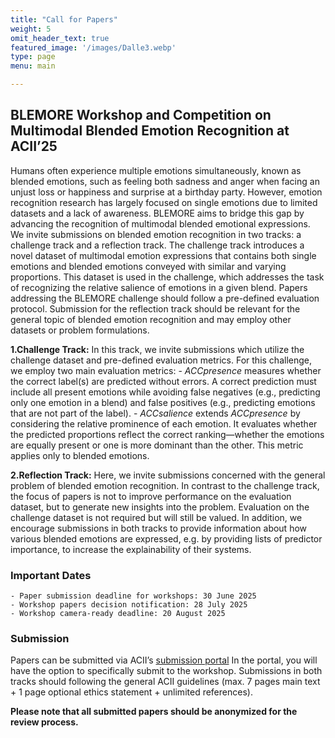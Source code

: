 ```yaml
---
title: "Call for Papers"
weight: 5
omit_header_text: true
featured_image: '/images/Dalle3.webp'
type: page
menu: main

---
```


## BLEMORE Workshop and Competition on Multimodal Blended Emotion Recognition at ACII’25

Humans often experience multiple emotions simultaneously, known as blended emotions, such as feeling both sadness and anger when facing an unjust loss or happiness and surprise at a birthday party. However, emotion recognition research has largely focused on single emotions due to limited datasets and a lack of awareness. BLEMORE aims to bridge this gap by advancing the recognition of multimodal blended emotional expressions.
We invite submissions on blended emotion recognition in two tracks: a challenge track and a reflection track.
The challenge track introduces a novel dataset of multimodal emotion expressions that contains both single emotions and blended emotions conveyed with similar and varying proportions. This dataset is used in the challenge, which addresses the task of recognizing the relative salience of emotions in a given blend. Papers addressing the BLEMORE challenge should follow a pre-defined evaluation protocol. Submission for the reflection track should be relevant for the general topic of blended emotion recognition and may employ other datasets or problem formulations.
 
**1.Challenge Track:** In this track, we invite submissions which utilize the challenge dataset and pre-defined evaluation metrics. For this challenge, we employ two main evaluation metrics:
    -  *ACCpresence* measures whether the correct label(s) are predicted without errors. A correct prediction must include all present emotions while avoiding false negatives (e.g., predicting only one emotion in a blend) and false positives (e.g., predicting emotions that are not part of the label).
    -  *ACCsalience* extends *ACCpresence* by considering the relative prominence of each emotion. It evaluates whether the predicted proportions reflect the correct ranking—whether the emotions are equally present or one is more dominant than the other. This metric applies only to blended emotions.

**2.Reflection Track:** Here, we invite submissions concerned with the general problem of blended emotion recognition. In contrast to the challenge track, the focus of papers is not to improve performance on the evaluation dataset, but to generate new insights into the problem. Evaluation on the challenge dataset is not required but will still be valued.
In addition, we encourage submissions in both tracks to provide information about how various blended emotions are expressed, e.g. by providing lists of predictor importance, to increase the explainability of their systems.

### Important Dates
    - Paper submission deadline for workshops: 30 June 2025
    - Workshop papers decision notification: 28 July 2025
    - Workshop camera-ready deadline: 20 August 2025
 
### Submission
Papers can be submitted via ACII’s [submission portal](https://easychair.org/account2/signin?l=9161489160958518132) In the portal, you will have the option to specifically submit to the workshop.
Submissions in both tracks should following the general ACII guidelines (max. 7 pages main text + 1 page optional ethics statement + unlimited references).

**Please note that all submitted papers should be anonymized for the review process.**
